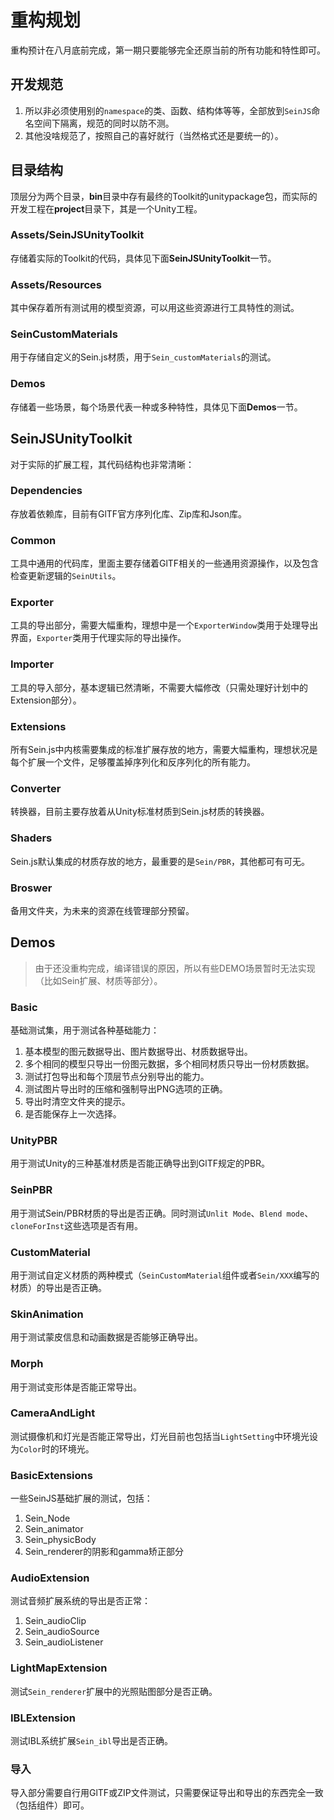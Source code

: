 # 重构规划

重构预计在八月底前完成，第一期只要能够完全还原当前的所有功能和特性即可。

## 开发规范

1. 所以非必须使用别的`namespace`的类、函数、结构体等等，全部放到`SeinJS`命名空间下隔离，规范的同时以防不测。
2. 其他没啥规范了，按照自己的喜好就行（当然格式还是要统一的）。

## 目录结构

顶层分为两个目录，**bin**目录中存有最终的Toolkit的unitypackage包，而实际的开发工程在**project**目录下，其是一个Unity工程。

### Assets/SeinJSUnityToolkit

存储着实际的Toolkit的代码，具体见下面**SeinJSUnityToolkit**一节。

### Assets/Resources

其中保存着所有测试用的模型资源，可以用这些资源进行工具特性的测试。

### SeinCustomMaterials

用于存储自定义的Sein.js材质，用于`Sein_customMaterials`的测试。

### Demos

存储着一些场景，每个场景代表一种或多种特性，具体见下面**Demos**一节。

## SeinJSUnityToolkit

对于实际的扩展工程，其代码结构也非常清晰：

### Dependencies

存放着依赖库，目前有GlTF官方序列化库、Zip库和Json库。

### Common

工具中通用的代码库，里面主要存储着GlTF相关的一些通用资源操作，以及包含检查更新逻辑的`SeinUtils`。

### Exporter

工具的导出部分，需要大幅重构，理想中是一个`ExporterWindow`类用于处理导出界面，`Exporter`类用于代理实际的导出操作。

### Importer

工具的导入部分，基本逻辑已然清晰，不需要大幅修改（只需处理好计划中的Extension部分）。

### Extensions

所有Sein.js中内核需要集成的标准扩展存放的地方，需要大幅重构，理想状况是每个扩展一个文件，足够覆盖掉序列化和反序列化的所有能力。

### Converter

转换器，目前主要存放着从Unity标准材质到Sein.js材质的转换器。

### Shaders

Sein.js默认集成的材质存放的地方，最重要的是`Sein/PBR`，其他都可有可无。

### Broswer

备用文件夹，为未来的资源在线管理部分预留。

## Demos

>由于还没重构完成，编译错误的原因，所以有些DEMO场景暂时无法实现（比如Sein扩展、材质等部分）。

### Basic

基础测试集，用于测试各种基础能力：  

1. 基本模型的图元数据导出、图片数据导出、材质数据导出。
2. 多个相同的模型只导出一份图元数据，多个相同材质只导出一份材质数据。
3. 测试打包导出和每个顶层节点分别导出的能力。
4. 测试图片导出时的压缩和强制导出PNG选项的正确。
5. 导出时清空文件夹的提示。
6. 是否能保存上一次选择。

### UnityPBR

用于测试Unity的三种基准材质是否能正确导出到GlTF规定的PBR。

### SeinPBR

用于测试Sein/PBR材质的导出是否正确。同时测试`Unlit Mode`、`Blend mode`、`cloneForInst`这些选项是否有用。

### CustomMaterial

用于测试自定义材质的两种模式（`SeinCustomMaterial`组件或者`Sein/XXX`编写的材质）的导出是否正确。

### SkinAnimation

用于测试蒙皮信息和动画数据是否能够正确导出。

### Morph

用于测试变形体是否能正常导出。

### CameraAndLight

测试摄像机和灯光是否能正常导出，灯光目前也包括当`LightSetting`中环境光设为`Color`时的环境光。

### BasicExtensions

一些SeinJS基础扩展的测试，包括：  

1. Sein_Node
2. Sein_animator
3. Sein_physicBody
4. Sein_renderer的阴影和gamma矫正部分

### AudioExtension

测试音频扩展系统的导出是否正常：

1. Sein_audioClip
2. Sein_audioSource
3. Sein_audioListener

### LightMapExtension

测试`Sein_renderer`扩展中的光照贴图部分是否正确。

### IBLExtension

测试IBL系统扩展`Sein_ibl`导出是否正确。

### 导入

导入部分需要自行用GlTF或ZIP文件测试，只需要保证导出和导出的东西完全一致（包括组件）即可。
